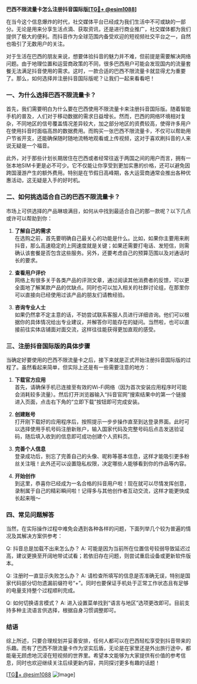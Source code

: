 **巴西不限流量卡怎么注册抖音国际版[[TG💪+ @esim1088](https://t.me/s/esim1088)]**

在当今这个信息爆炸的时代，社交媒体平台已经成为我们生活中不可或缺的一部分。无论是用来分享生活点滴、获取资讯，还是进行商业推广，社交媒体都为我们提供了极大的便利。而抖音作为全球范围内备受欢迎的短视频社交平台之一，自然也吸引了无数用户的关注。

对于生活在巴西的朋友来说，想要体验抖音的魅力并不难，但前提是需要解决网络问题。由于地理位置和运营商政策的不同，很多巴西用户可能会发现国内的流量套餐无法满足抖音使用的需求。这时，一款合适的巴西不限流量卡就显得尤为重要了。那么，如何选择并注册抖音国际版呢？让我们一起来看看吧！

### 一、为什么选择巴西不限流量卡？

首先，我们需要明白为什么要在巴西使用不限流量卡来注册抖音国际版。随着智能手机的普及，人们对于移动数据的需求日益增长。然而，巴西的网络环境相对复杂，不同地区的信号覆盖情况差异较大，加之部分地区的资费较高，使得许多用户在使用抖音时面临高昂的数据费用。而购买一张巴西不限流量卡，不仅可以帮助用户节省开支，还能确保随时随地流畅地观看或上传视频，这对于喜欢刷抖音的人来说无疑是一个福音。

此外，对于那些计划长期居住在巴西或者经常往返于两国之间的用户而言，拥有一张本地SIM卡更是必不可少。它不仅能让你享受到更加实惠的价格，还可以避免因跨国漫游产生的额外费用。特别是在节假日高峰期，各大运营商通常会推出各种优惠活动，这无疑是入手的好时机。

### 二、如何挑选适合自己的巴西不限流量卡？

市场上可供选择的产品琳琅满目，如何从中找到最适合自己的那一款呢？以下几点或许可以帮助到你：

1. **了解自己的需求**  
   在选购之前，首先要明确自己最关心的功能是什么。比如，如果你主要用来刷抖音，那么高速稳定的上网速度就是关键；如果还需要打电话、发短信，则需确认该套餐是否包含这些服务。另外，还要考虑自己的预算范围以及对通话时长的要求。

2. **查看用户评价**  
   网络上有很多关于各类产品的评测文章，通过阅读其他消费者的反馈，可以更全面地了解某款产品的优缺点。同时也可以加入相关的社群讨论组，在那里你可以直接向已经使用过该产品的朋友们请教经验。

3. **咨询专业人士**  
   如果仍然拿不定主意的话，不妨尝试联系客服人员进行详细咨询。他们可以根据你的具体情况给出专业建议，并解答你可能存在的疑问。当然啦，也可以直接前往实体店铺面对面交流，这样往往能获得更加直观的感受。

### 三、注册抖音国际版的具体步骤

当确定好要使用的巴西不限流量卡之后，接下来就是正式开始注册抖音国际版的过程了。虽然看起来简单，但实际上还是有一些需要注意的地方：

1. **下载官方应用**  
   首先，请确保手机已连接至有效的Wi-Fi网络（因为首次安装应用程序时可能会消耗较多流量）。然后打开浏览器输入“抖音官网”搜索结果中的第一个链接进入页面，点击右下角的“立即下载”按钮即可完成安装。

2. **创建账号**  
   打开刚下载好的应用程序后，按照提示一步步操作直至到达登录界面。此时可以选择使用手机号码注册新账户，输入国家代码及完整号码后点击发送验证码，随后填入收到的信息即可成功创建个人资料页。

3. **完善个人信息**  
   登录成功后，别忘了完善自己的头像、昵称等基本信息，这样才能吸引更多粉丝关注哦！此外还可以设置隐私权限，决定哪些人能够看到你的作品等内容。

4. **开始创作**  
   到这里，恭喜你已经成为一名合格的抖音用户啦！现在就可以尽情发挥创意，录制属于自己的精彩瞬间啦！记得多与其他创作者互动交流，这样才能更快成长起来哦～

### 四、常见问题解答

当然，在实际操作过程中难免会遇到各种各样的问题，下面列举几个较为普遍的情况及其解决方案供参考：

Q: 抖音总是加载不出来怎么办？
A: 可能是因为当前所在位置信号较弱导致延迟过高，建议更换至开阔地带试试看；若依旧存在问题，则尝试重启设备或更新软件版本。

Q: 注册时一直显示失败怎么办？
A: 请检查所填写的信息是否准确无误，特别是国家代码部分切勿遗漏前缀符号“+”。同时也要保证手机处于正常工作状态且有足够的电量支持整个过程顺利完成。

Q: 如何切换语言模式？
A: 进入设置菜单找到“语言与地区”选项更改即可。目前支持多种主流语言供选择，根据自身习惯调整即可。

### 结语

综上所述，只要合理规划并妥善安排，任何人都可以在巴西轻松享受到抖音带来的乐趣。而有了巴西不限流量卡作为坚实后盾，无论是在家里还是外出旅行途中，都能毫无顾虑地沉浸在短视频的世界里。希望本文能够为大家提供有价值的参考信息，同时也欢迎继续关注后续更新内容，共同探讨更多有趣的话题！

[[TG💪+ @esim1088](https://t.me/s/esim1088) ![Image](https://i.postimg.cc/4NQfJmqS/Snipaste-2025-05-13-00-14-12.png)]